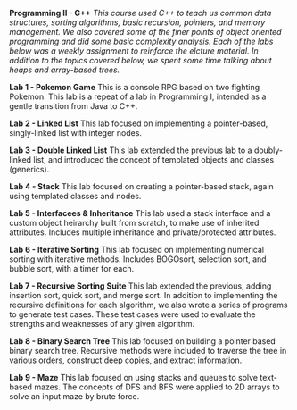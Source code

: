**Programming II - C++**    *This course used C++ to teach us common data structures, sorting algorithms, basic recursion, pointers, and memory management.  We also covered some of the finer points of object oriented programming and did some basic complexity analysis.  Each of the labs below was a weekly assignment to reinforce the elcture material.  In addition to the topics covered below, we spent some time talking about heaps and array-based trees.*

**Lab 1 - Pokemon Game**    This is a console RPG based on two fighting Pokemon.  This lab is a repeat of a lab in Programming I, intended as a gentle transition from Java to C++.

**Lab 2 - Linked List**     This lab focused on implementing a pointer-based, singly-linked list with integer nodes.

**Lab 3 - Double Linked List**     This lab extended the previous lab to a doubly-linked list, and introduced the concept of templated objects and classes (generics).

**Lab 4 - Stack**     This lab focused on creating a pointer-based stack, again using templated classes and nodes.

**Lab 5 - Interfacees & Inheritance**     This lab used a stack interface and a custom object heirarchy built from scratch, to make use of inherited attributes.  Includes multiple inheritance and private/protected attributes.

**Lab 6 - Iterative Sorting**     This lab focused on implementing numerical sorting with iterative methods.  Includes BOGOsort, selection sort, and bubble sort, with a timer for each.

**Lab 7 - Recursive Sorting Suite**     This lab extended the previous, adding insertion sort, quick sort, and merge sort.  In addition to implementing the recursive definitions for each algorithm, we also wrote a series of programs to generate test cases.  These test cases were used to evaluate the strengths and weaknesses of any given algorithm.

**Lab 8 - Binary Search Tree**    This lab focused on building a pointer based binary search tree.  Recursive methods were included to traverse the tree in various orders, construct deep copies, and extract information.

**Lab 9 - Maze**     This lab focused on using stacks and queues to solve text-based mazes.  The concepts of DFS and BFS were applied to 2D arrays to solve an input maze by brute force.

